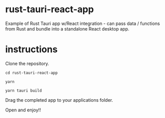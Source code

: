 # rust-tauri-react-app
Example of Rust Tauri app w/React integration - can pass data / functions from Rust and bundle into a standalone React desktop app. 

# instructions
Clone the repository.    

```cd rust-tauri-react-app```    

```yarn```     

```yarn tauri build```     

Drag the completed app to your applications folder.   

Open and enjoy!!
